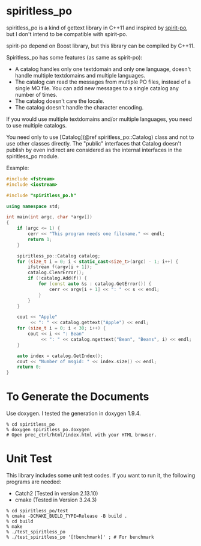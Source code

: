 # spiritless_po

spiritless_po is a kind of gettext library in C++11 and inspired by [spirit-po](https://github.com/cbeck88/spirit-po), but I don't intend to be compatible with spirit-po.

spirit-po depend on Boost library, but this library can be compiled by C++11.

Spiritless_po has some features (as same as spirit-po):
- A catalog handles only one textdomain and only one language, doesn't handle multiple textdomains and multiple languages.
- The catalog can read the messages from multiple PO files, instead of a single MO file. You can add new messages to a single catalog any number of times.
- The catalog doesn't care the locale.
- The catalog doesn't handle the character encoding.

If you would use multiple textdomains and/or multiple languages, you need to use multiple catalogs.

You need only to use [Catalog](@ref spiritless_po::Catalog) class and not to use other classes directly. The "public" interfaces that Catalog doesn't publish by even indirect are considered as the internal interfaces in the spiritless_po module.

Example:
```c++
#include <fstream>
#include <iostream>

#include "spiritless_po.h"

using namespace std;

int main(int argc, char *argv[])
{
    if (argc <= 1) {
        cerr << "This program needs one filename." << endl;
        return 1;
    }

    spiritless_po::Catalog catalog;
    for (size_t i = 0; i < static_cast<size_t>(argc) - 1; i++) {
        ifstream f(argv[i + 1]);
        catalog.ClearError();
        if (!catalog.Add(f)) {
            for (const auto &s : catalog.GetError()) {
                cerr << argv[i + 1] << ": " << s << endl;
            }
        }
    }

    cout << "Apple"
         << ": " << catalog.gettext("Apple") << endl;
    for (size_t i = 0; i < 30; i++) {
        cout << i << ": Bean"
             << ": " << catalog.ngettext("Bean", "Beans", i) << endl;
    }

    auto index = catalog.GetIndex();
    cout << "Number of msgid: " << index.size() << endl;
    return 0;
}
```

# To Generate the Documents
Use doxygen. I tested the generation in doxygen 1.9.4.

```
% cd spiritless_po
% doxygen spiritless_po.doxygen
# Open prec_ctrl/html/index.html with your HTML browser.
```

# Unit Test
This library includes some unit test codes. If you want to run it, the following programs are needed:

- Catch2 (Tested in version 2.13.10)
- cmake  (Tested in Version 3.24.3)

```
% cd spiritless_po/test
% cmake -DCMAKE_BUILD_TYPE=Release -B build .
% cd build
% make
% ./test_spiritless_po
% ./test_spiritless_po '[!benchmark]' ; # For benchmark
```
